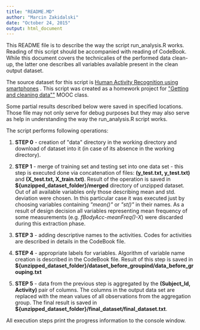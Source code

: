 ```yaml
---
title: "README.MD"
author: "Marcin Zakidalski"
date: "October 24, 2015"
output: html_document
---
```


This README file is to describe the way the script run_analysis.R works. Reading of this script should be accompanied with reading of CodeBook. While this document covers the technicalies of the performed data clean-up, the latter one describes all variables available present in the clean output dataset.

The source dataset for this script is [Human Activity Recognition using smartphones](http://archive.ics.uci.edu/ml/datasets/Human+Activity+Recognition+Using+Smartphones) . This script was created as a homework project for ["Getting and cleaning data""](https://www.coursera.org/course/getdata) MOOC class.

Some partial results described below were saved in specified locations. Those file may not only serve for debug purposes but they may also serve as help in understanding the way the run_analysis.R script works. 

The script performs following operations:

1. **STEP 0** - creation of "data" directory  in the working directory and download of dataset into it (in case of its absence in the working directory). 

2. **STEP 1** - merge of training set and testing set into one data set - this step is executed done via concatenation of files: **(y_test.txt, y_test.txt)** and **(X_test.txt, X_train.txt)**. Result of the operation is saved in **${unzipped_dataset_folder}/merged** directory of unzipped dataset. 
Out of all available variables only those describing mean and std. deviation were chosen. In this particular case it was executed just by choosing variables containing _"mean()"_ or _"st()"_ in their names. As a result of design decision all variables representing mean frequency of some measurements (e.g. _fBodyAcc-meanFreq()-X_) were discarded during this extraction phase.

3. **STEP 3** - adding  descriptive names to the activities. Codes for activities are described in details in the CodeBook file.

4. **STEP 4** - appropriate labels for variables. Algorithm of variable name creation is described in the CodeBook file. Result of this step is saved in **${unzipped_dataset_folder}/dataset_before_groupind/data_before_grouping.txt**

5. **STEP 5** - data from the previous step is aggregated by the **(Subject_Id, Activity)** pair of columns. The columns in the output data set are replaced with the mean values of all observations from the  aggregation group. The final result is saved in **${unzipped_dataset_folder}/final_dataset/final_dataset.txt**.

All execution steps print the progress information to the console window. 



